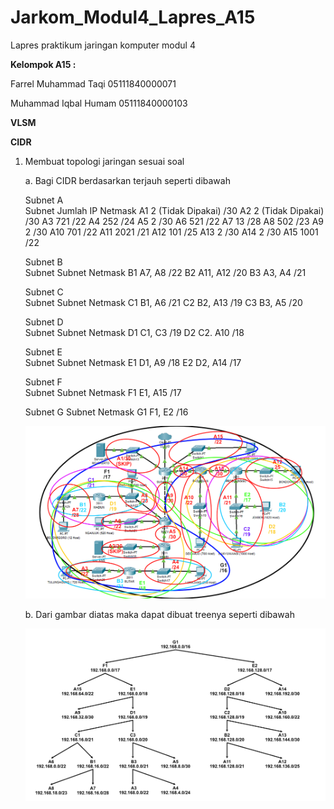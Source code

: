 # Jarkom_Modul4_Lapres_A15
Lapres praktikum jaringan komputer modul 4

**Kelompok A15 :**

Farrel Muhammad Taqi     05111840000071

Muhammad Iqbal Humam     05111840000103

**VLSM**



**CIDR**

1. Membuat topologi jaringan sesuai soal

    a. Bagi CIDR berdasarkan terjauh seperti dibawah
    
      Subnet A		
      Subnet	Jumlah IP	Netmask
      A1	2 (Tidak Dipakai)	/30
      A2	2 (Tidak Dipakai)	/30
      A3	721	/22
      A4	252	/24
      A5	2	/30
      A6	521	/22
      A7	13	/28
      A8	502	/23
      A9	2	/30
      A10	701	/22
      A11	2021	/21
      A12	101	/25
      A13	2	/30
      A14	2	/30
      A15	1001	/22

      Subnet B		
      Subnet	Subnet	Netmask
      B1	A7, A8	/22
      B2	A11, A12	/20
      B3	A3, A4	/21

      Subnet C		
      Subnet	Subnet	Netmask
      C1	B1, A6	/21
      C2	B2, A13	/19
      C3	B3, A5	/20

      Subnet D		
      Subnet	Subnet	Netmask
      D1	C1, C3	/19
      D2	C2. A10	/18

      Subnet E		
      Subnet	Subnet	Netmask
      E1	D1, A9	/18
      E2	D2, A14	/17

      Subnet F		
      Subnet	Subnet	Netmask
      F1	E1, A15	/17


      Subnet G	Subnet	Netmask
      G1	F1, E2	/16
    
    ![fotooooo](https://github.com/farrelmt/Jarkom_Modul4_Lapres_A15/blob/main/img/CIDR.png)
    
    b. Dari gambar diatas maka dapat dibuat treenya seperti dibawah
    
    ![fotooooo](https://github.com/farrelmt/Jarkom_Modul4_Lapres_A15/blob/main/img/CIDR_Three.png)
